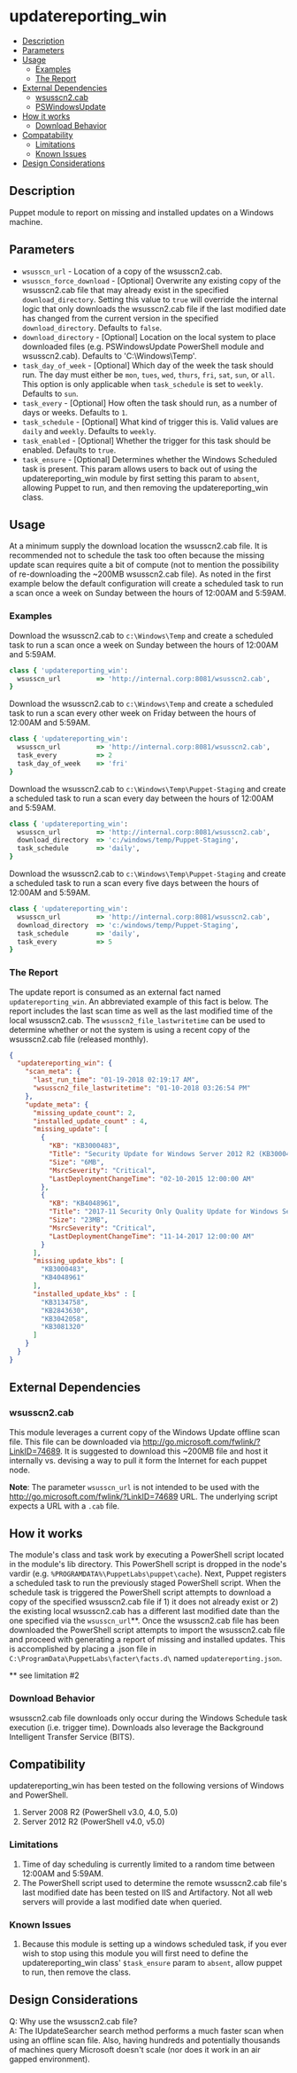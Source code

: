 # updatereporting_win

<!-- TOC -->
- [Description](#description)
- [Parameters](#parameters)
- [Usage](#usage)
    - [Examples](#examples)
    - [The Report](#the-report)
- [External Dependencies](#external-dependencies)
    - [wsusscn2.cab](#wsusscn2cab)
    - [PSWindowsUpdate](#pswindowsupdate)
- [How it works](#how-it-works)
    - [Download Behavior](#download-behavior)
- [Compatability](#compatability)
    - [Limitations](#limitations)
    - [Known Issues](#known-issues)
- [Design Considerations](#design-considerations)

<!-- /TOC -->

## Description

Puppet module to report on missing and installed updates on a Windows machine.

## Parameters

 * ```wsusscn_url``` - Location of a copy of the wsusscn2.cab.
 * ```wsusscn_force_download``` - [Optional] Overwrite any existing copy of the wsusscn2.cab file that may already exist in the specified `download_directory`. Setting this value to `true` will override the internal logic that only downloads the wsusscn2.cab file if the last modified date has changed from the current version in the specified `download_directory`. Defaults to `false`.
 * ```download_directory``` - [Optional] Location on the local system to place downloaded files (e.g. PSWindowsUpdate PowerShell module and wsusscn2.cab). Defaults to 'C:\Windows\Temp'.
 * ```task_day_of_week``` - [Optional] Which day of the week the task should run. The day must either  be `mon`, `tues`, `wed`, `thurs`, `fri`, `sat`, `sun`, or `all`. This option is only applicable when `task_schedule` is set to `weekly`. Defaults to `sun`.
 * ```task_every``` - [Optional] How often the task should run, as a number of days or weeks. Defaults to `1`.
 * ```task_schedule``` - [Optional] What kind of trigger this is. Valid values are `daily` and `weekly`. Defaults to `weekly`.
 * ```task_enabled``` - [Optional] Whether the trigger for this task should be enabled. Defaults to `true`.
 * ```task_ensure``` - [Optional] Determines whether the Windows Scheduled task is present. This param allows users to back out of using the updatereporting_win module by first setting this param to `absent`, allowing Puppet to run, and then removing the updatereporting_win class.

## Usage

At a minimum supply the download location the wsusscn2.cab file. It is recommended not to schedule the task too often because the missing update scan requires quite a bit of compute (not to mention the possibility of re-downloading the ~200MB wsusscn2.cab file). As noted in the first example below the default configuration will create a scheduled task to run a scan once a week on Sunday between the hours of 12:00AM and 5:59AM.

### Examples

Download the wsusscn2.cab to `c:\Windows\Temp` and create a scheduled task to run a scan once a week on Sunday between the hours of 12:00AM and 5:59AM.
```ruby
class { 'updatereporting_win':
  wsusscn_url         => 'http://internal.corp:8081/wsusscn2.cab',
}
```

Download the wsusscn2.cab to `c:\Windows\Temp` and create a scheduled task to run a scan every other week on Friday between the hours of 12:00AM and 5:59AM.
```ruby
class { 'updatereporting_win':
  wsusscn_url         => 'http://internal.corp:8081/wsusscn2.cab',
  task_every          => 2
  task_day_of_week    => 'fri'
}
```

Download the wsusscn2.cab to `c:\Windows\Temp\Puppet-Staging` and create a scheduled task to run a scan every day between the hours of 12:00AM and 5:59AM.
```ruby
class { 'updatereporting_win':
  wsusscn_url         => 'http://internal.corp:8081/wsusscn2.cab',
  download_directory  => 'c:/windows/temp/Puppet-Staging',
  task_schedule       => 'daily',
}
```

Download the wsusscn2.cab to `c:\Windows\Temp\Puppet-Staging` and create a scheduled task to run a scan every five days between the hours of 12:00AM and 5:59AM.
```ruby
class { 'updatereporting_win':
  wsusscn_url         => 'http://internal.corp:8081/wsusscn2.cab',
  download_directory  => 'c:/windows/temp/Puppet-Staging',
  task_schedule       => 'daily',
  task_every          => 5
}
```

### The Report

The update report is consumed as an external fact named `updatereporting_win`. An abbreviated example of this fact is below. The report includes the last scan time as well as the last modified time of the local wsusscn2.cab. The `wsusscn2_file_lastwritetime` can be used to determine whether or not the system is using a recent copy of the wsusscn2.cab file (released monthly).

```json
{
  "updatereporting_win": {
    "scan_meta": {
      "last_run_time": "01-19-2018 02:19:17 AM",
      "wsusscn2_file_lastwritetime": "01-10-2018 03:26:54 PM"
    },
    "update_meta": {
      "missing_update_count": 2,
      "installed_update_count" : 4,
      "missing_update": [
        {
          "KB": "KB3000483",
          "Title": "Security Update for Windows Server 2012 R2 (KB3000483)",
          "Size": "6MB",
          "MsrcSeverity": "Critical",
          "LastDeploymentChangeTime": "02-10-2015 12:00:00 AM"
        },
        {
          "KB": "KB4048961",
          "Title": "2017-11 Security Only Quality Update for Windows Server 2012 R2 for x64-based Systems (KB4048961)",
          "Size": "23MB",
          "MsrcSeverity": "Critical",
          "LastDeploymentChangeTime": "11-14-2017 12:00:00 AM"
        }
      ],
      "missing_update_kbs": [
        "KB3000483",
        "KB4048961"
      ],
      "installed_update_kbs" : [
        "KB3134758",
        "KB2843630",
        "KB3042058",
        "KB3081320"
      ]
    }
  }
}
```

## External Dependencies

### wsusscn2.cab

This module leverages a current copy of the Windows Update offline scan file. This file can be downloaded via http://go.microsoft.com/fwlink/?LinkID=74689. It is suggested to download this ~200MB file and host it internally vs. devising a way to pull it form the Internet for each puppet node.


**Note**: The parameter `wsusscn_url` is not intended to be used with the http://go.microsoft.com/fwlink/?LinkID=74689 URL. The underlying script expects a URL with a `.cab` file.

## How it works

The module's class and task work by executing a PowerShell script located in the module's lib directory. This PowerShell script is dropped in the node's vardir (e.g. `%PROGRAMDATA%\PuppetLabs\puppet\cache`). Next, Puppet registers a scheduled task to run the previously staged PowerShell script. When the schedule task is triggered the PowerShell script attempts to download a copy of the specified wsusscn2.cab file if 1) it does not already exist or 2) the existing local wsusscn2.cab has a different last modified date than the one specified via the `wsusscn_url`**. Once the wsusscn2.cab file has been downloaded the PowerShell script attempts to import the wsusscn2.cab file and proceed with generating a report of missing and installed updates. This is accomplished by placing a .json file in `C:\ProgramData\PuppetLabs\facter\facts.d\` named `updatereporting.json`.

** see limitation #2

### Download Behavior

wsusscn2.cab file downloads only occur during the Windows Schedule task execution (i.e. trigger time). Downloads also leverage the Background Intelligent Transfer Service (BITS).

## Compatibility

updatereporting_win has been tested on the following versions of Windows and PowerShell.

1. Server 2008 R2 (PowerShell v3.0, 4.0, 5.0)
2. Server 2012 R2 (PowerShell v4.0, v5.0)

### Limitations

1. Time of day scheduling is currently limited to a random time between 12:00AM and 5:59AM.
2. The PowerShell script used to determine the remote wsusscn2.cab file's last modified date has been tested on IIS and Artifactory. Not all web servers will provide a last modified date when queried.

### Known Issues

1. Because this module is setting up a windows scheduled task, if you ever wish to stop using this module you will first need to define the updatereporting_win class' `$task_ensure` param to `absent`, allow puppet to run, then remove the class.

## Design Considerations

Q: Why use the wsusscn2.cab file?  
A: The IUpdateSearcher search method performs a much faster scan when using an offline scan file. Also, having hundreds and potentially thousands of machines query Microsoft doesn't scale (nor does it work in an air gapped environment).